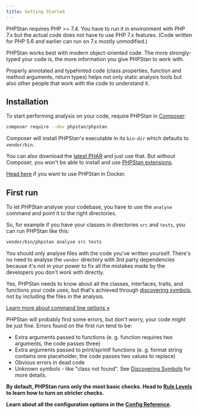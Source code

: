```yaml
---
title: Getting Started
---
```


PHPStan requires PHP >= 7.4. You have to run it in environment with PHP 7.x but the actual code does not have to use PHP 7.x features. (Code written for PHP 5.6 and earlier can run on 7.x mostly unmodified.)

PHPStan works best with modern object-oriented code. The more strongly-typed your code is, the more information you give PHPStan to work with.

Properly annotated and typehinted code (class properties, function and method arguments, return types) helps not only static analysis tools but also other people that work with the code to understand it.

Installation
-------------

To start performing analysis on your code, require PHPStan in [Composer](https://getcomposer.org/):

```bash
composer require --dev phpstan/phpstan
```

Composer will install PHPStan's executable in its `bin-dir` which defaults to `vendor/bin`.

You can also download the [latest PHAR](https://github.com/phpstan/phpstan/releases) and just use that. But without Composer, you won't be able to install and use [PHPStan extensions](/user-guide/extension-library).

[Head here](/user-guide/docker) if you want to use PHPStan in Docker.

First run
-------------

To let PHPStan analyse your codebase, you have to use the `analyse` command and point it to the right directories.

So, for example if you have your classes in directories `src` and `tests`, you can run PHPStan like this:

```bash
vendor/bin/phpstan analyse src tests
```

<div class="bg-blue-100 border-l-4 border-blue-500 text-blue-700 p-4 mb-4" role="alert">

You should only analyse files with the code you've written yourself. There's no need to analyse the `vendor` directory with 3rd party dependencies because it's not in your power to fix all the mistakes made by the developers you don't work with directly.

Yes, PHPStan needs to know about all the classes, interfaces, traits, and functions your code uses, but that's achieved through [discovering symbols](/user-guide/discovering-symbols), not by including the files in the analysis.
</div>

[Learn more about command line options »](/user-guide/command-line-usage)

PHPStan will probably find some errors, but don't worry, your code might be just fine. Errors found on the first run tend to be:

* Extra arguments passed to functions (e. g. function requires two arguments, the code passes three)
* Extra arguments passed to print/sprintf functions (e. g. format string contains one placeholder, the code passes two values to replace)
* Obvious errors in dead code
* Unknown symbols - like "class not found". See [Discovering Symbols](/user-guide/discovering-symbols) for more details.

**By default, PHPStan runs only the most basic checks. Head to [Rule Levels](/user-guide/rule-levels) to learn how to turn on stricter checks.**

**Learn about all the configuration options in the [Config Reference](/config-reference).**
